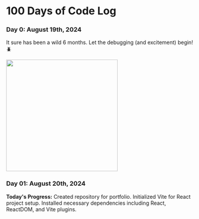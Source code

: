 # 100 Days of Code Log

### Day 0: August 19th, 2024
It sure has been a wild 6 months. Let the debugging (and excitement) begin! 🪲

<img src=https://github.com/user-attachments/assets/b02b7ea0-1eb9-4112-b201-4ce0cef47bb0 width='300' />


### Day 01: August 20th, 2024
**Today's Progress:** Created repository for portfolio. Initialized Vite for React project setup. Installed necessary dependencies including React, ReactDOM, and Vite plugins.
